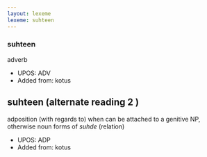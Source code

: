 ```yaml
---
layout: lexeme
lexeme: suhteen
---
```


###  suhteen

adverb
* UPOS:  ADV
* Added from:  kotus


## suhteen (alternate reading 2 )

adposition (with regards to) when can be attached to a genitive NP, otherwise noun forms of *suhde* (relation)
* UPOS:  ADP
* Added from:  kotus

